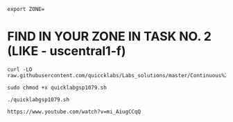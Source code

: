 ```
export ZONE=
```
# FIND IN YOUR ZONE IN TASK NO. 2 (LIKE - uscentral1-f)
```
curl -LO raw.githubusercontent.com/quiccklabs/Labs_solutions/master/Continuous%20Delivery%20with%20Google%20Cloud%20Deploy/quicklabgsp1079.sh

sudo chmod +x quicklabgsp1079.sh

./quicklabgsp1079.sh
```


```
https://www.youtube.com/watch?v=mi_AiugCCqQ
```

